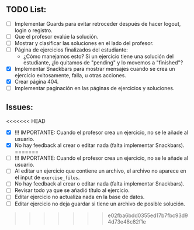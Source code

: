 ## TODO List:

- [ ] Implementar Guards para evitar retroceder después de hacer logout, login o registro.
- [ ] Que el profesor evalúe la solución.
- [ ] Mostrar y clasificar las soluciones en el lado del profesor.
- [ ] Página de ejercicios finalizados del estudiante:
  - ¿Cómo manejamos esto? Si un ejercicio tiene una solución del estudiante, ¿lo quitamos de "pending" y lo movemos a "finished"?
- [x] Implementar Snackbars para mostrar mensajes cuando se crea un ejercicio exitosamente, falla, u otras acciones.
- [x] Crear página 404.
- [ ] Implementar paginación en las páginas de ejercicios y soluciones.

## Issues:

<<<<<<< HEAD
- [x] !!! IMPORTANTE: Cuando el profesor crea un ejercicio, no se le añade al usuario.
- [x] No hay feedback al crear o editar nada (falta implementar Snackbars).
=======
- [ ] !!! IMPORTANTE: Cuando el profesor crea un ejercicio, no se le añade al usuario.
- [ ] Al editar un ejercicio que contiene un archivo, el archivo no aparece en el input de `exercise_files`.
- [ ] No hay feedback al crear o editar nada (falta implementar Snackbars).
- [ ] Revisar todo ya que se añadió título al ejercicio.
- [ ] Editar ejercicio no actualiza nada en la base de datos.
- [ ] Editar ejercicio no deja guardar si tiene un archivo de posible solución.
>>>>>>> e02fba6bdd0355ed17b7fbc93d94d73e48c82f1e
